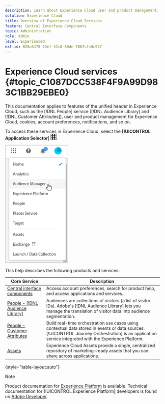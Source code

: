 ```yaml
---
description: Learn about Experience Cloud user and product management, People (Audiences and Customer Attributes), Journey Orchestration, Offers, Places, Experience Platform, and Mobile Services.
solution: Experience Cloud
title: Overview of Experience Cloud Services 
feature: Central Interface Components
topic: Administration
role: Admin
level: Experienced
exl-id: 020a6478-13ef-42c0-80de-7867cfe0c937
---
```

# Experience Cloud services {#topic_C1087DCC538F4F9A99D983C1BB29EBE0}

This documentation applies to features of the unified header in Experience Cloud, such as the [!DNL People] service ([!DNL Audience Library] and [!DNL Customer Attributes]), user and product management for Experience Cloud, cookies, account preferences, notifications, and so on.

To access these services in Experience Cloud, select the **[!UICONTROL Application Selector]**
![Services selector](../assets/menu-icon.png).

![Experience Cloud services](../assets/platform-core-services.png)

This help describes the following products and services:

| Core Service | Description |
|--- |--- |
|[Central interface components](../experience-cloud.md)|Access account preferences, search for product help, and access applications and services.|
|[People - [!DNL Audience Library]](audiences/overview.md)|Audiences are collections of visitors (a list of visitor IDs). Adobe's [!DNL Audience Library] lets you manage the translation of visitor data into audience segmentation. |
|[People - Customer Attributes](customer-attributes/attributes.md)| Build real-time orchestration use cases using contextual data stored in events or data sources. [!UICONTROL Journey Orchestration] is an application service integrated with the Experience Platform.|
|[Assets](assets/experience-cloud-assets.md)|Experience Cloud Assets provide a single, centralized repository of marketing-ready assets that you can share across applications.|

{style="table-layout:auto"}

>[!NOTE]
>
>Product documentation for [Experience Platform](https://experienceleague.adobe.com/docs/experience-platform/landing/home.html) is available. Technical documentation for [!UICONTROL Experience Platform] developers is found on [Adobe Developer](https://developer.adobe.com/apis).
